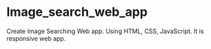 # Image_search_web_app
Create Image Searching Web app.
Using HTML, CSS, JavaScript.
It is responsive web app.


